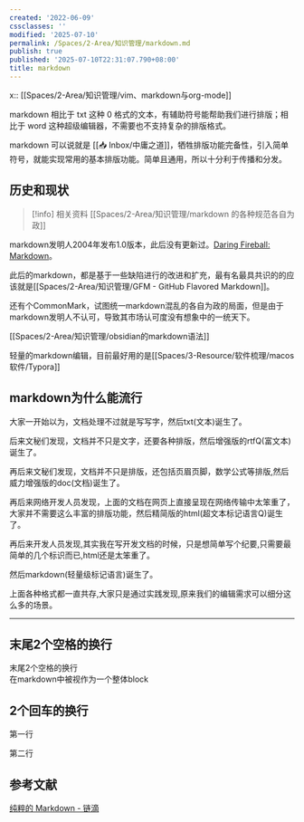 ```yaml
---
created: '2022-06-09'
cssclasses: ''
modified: '2025-07-10'
permalink: /Spaces/2-Area/知识管理/markdown.md
publish: true
published: '2025-07-10T22:31:07.790+08:00'
title: markdown
---
```

x:: [[Spaces/2-Area/知识管理/vim、markdown与org-mode]]

markdown 相比于 txt 这种 0 格式的文本，有辅助符号能帮助我们进行排版；相比于 word 这种超级编辑器，不需要也不支持复杂的排版格式。

markdown 可以说就是 [[📥 Inbox/中庸之道]]，牺牲排版功能完备性，引入简单符号，就能实现常用的基本排版功能。简单且通用，所以十分利于传播和分发。

## 历史和现状

> [!info] 相关资料
> [[Spaces/2-Area/知识管理/markdown 的各种规范各自为政]]

markdown发明人2004年发布1.0版本，此后没有更新过。[Daring Fireball: Markdown](https://daringfireball.net/projects/markdown/)。

此后的markdown，都是基于一些缺陷进行的改进和扩充，最有名最具共识的的应该就是[[Spaces/2-Area/知识管理/GFM - GitHub Flavored Markdown]]。

还有个CommonMark，试图统一markdown混乱的各自为政的局面，但是由于markdown发明人不认可，导致其市场认可度没有想象中的一统天下。

[[Spaces/2-Area/知识管理/obsidian的markdown语法]]

轻量的markdown编辑，目前最好用的是[[Spaces/3-Resource/软件梳理/macos软件/Typora]]

## markdown为什么能流行

大家一开始以为，文档处理不过就是写写字，然后txt(文本)诞生了。

后来文秘们发现，文档并不只是文字，还要各种排版，然后增强版的rtfQ(富文本)诞生了。

再后来文秘们发现，文档并不只是排版，还包括页眉页脚，数学公式等排版,然后威力增强版的doc(文档)诞生了。

再后来网络开发人员发现，上面的文档在网页上直接呈现在网络传输中太笨重了，大家并不需要这么丰富的排版功能，然后精简版的html(超文本标记语言Q)诞生了。

再后来开发人员发现,其实我在写开发文档的时候，只是想简单写个纪要,只需要最简单的几个标识而已,html还是太笨重了。

然后markdown(轻量级标记语言)诞生了。

上面各种格式都一直共存,大家只是通过实践发现,原来我们的编辑需求可以细分这么多的场景。

---

## 末尾2个空格的换行

末尾2个空格的换行  
在markdown中被视作为一个整体block

## 2个回车的换行

第一行

第二行

## 参考文献

[纯粹的 Markdown - 链滴](https://ld246.com/article/1619080345258)
